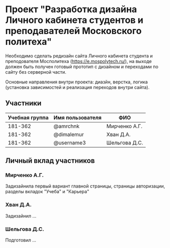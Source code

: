 # Проект "Разработка дизайна Личного кабинета студентов и преподавателей Московского политеха"
Необходимо сделать редизайн сайта Личного кабинета студента и преподователя Мосполитеха (https://e.mospolytech.ru/), на выходе должен быть получен готовый прототип с дизайном и переходами по сайту без серверной части.

Основные направления внутри проекта: диазйн, верстка, логика (установка зависимостей и реализация переходов внутри сайта).

## Участники

| Учебная группа | Имя пользователя | ФИО                      |
|----------------|------------------|--------------------------|
| 181-362        | @amrchnk         | Мирченко А.Г.            |
| 181-362        | @dimalemur       | Хван Д.А.                |
| 181-362        | @username3       | Шельгова Д.С.            |

## Личный вклад участников

### Мирченко А.Г.

Задизайнила первый вариант главной страницы, страницы авторизации, разделы вкладок "Учеба" и "Карьера"
### Хван Д.А.

Задизайнил …

### Шельгова Д.С.

Подготовил …
